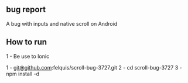 ## bug report

A bug with inputs and native scroll on Android

## How to run
1 - Be use to Ionic

1 - git@github.com:felquis/scroll-bug-3727.git
2 - cd scroll-bug-3727
3 - npm install -d
